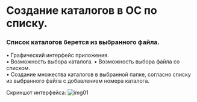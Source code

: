 # Создание каталогов в ОС по списку.
### Список каталогов берется из выбранного файла.

• Графический интерфейс приложения.  
• Возможность выбора каталога.
• Возможность выбора файла со списком.  
• Создание множества каталогов в выбранной папке, согласно списку из выбранного файла с добавлением номера каталога.  

Скриншот интерфейса:
![img01](https://github.com/user-attachments/assets/87550346-771c-4d9e-bede-249dfbb5a23a)
